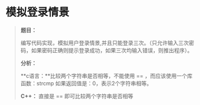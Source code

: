 # 模拟登录情景

> **题目：**
>
> 编写代码实现，模拟用户登录情景,并且只能登录三次。（只允许输入三次密码，如果密码正确则提示登录成功，如果三次均输入错误，则推出程序）。
>
> **分析：**
>
> **c语言：**比较两个字符串是否相等，不能使用 == ，而应该使用一个库函数：strcmp 如果返回值是：0，表示2个字符串相等。
>
> **C++：** 直接是 == 即可比较两个字符串是否相等

